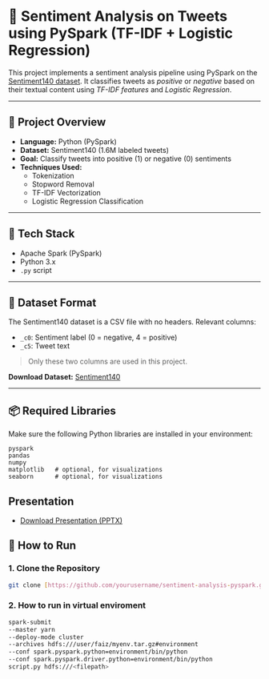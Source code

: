 # 🧠 Sentiment Analysis on Tweets using PySpark (TF-IDF + Logistic Regression)

This project implements a sentiment analysis pipeline using PySpark on the [Sentiment140 dataset](https://www.kaggle.com/datasets/kazanova/sentiment140). It classifies tweets as *positive* or *negative* based on their textual content using *TF-IDF features* and *Logistic Regression*.

---

## 📌 Project Overview

- **Language:** Python (PySpark)  
- **Dataset:** Sentiment140 (1.6M labeled tweets)  
- **Goal:** Classify tweets into positive (1) or negative (0) sentiments  
- **Techniques Used:**  
  - Tokenization  
  - Stopword Removal  
  - TF-IDF Vectorization  
  - Logistic Regression Classification  

---

## 🔧 Tech Stack

- Apache Spark (PySpark)  
- Python 3.x  
- `.py` script  

---

## 📂 Dataset Format

The Sentiment140 dataset is a CSV file with no headers. Relevant columns:

- `_c0`: Sentiment label (0 = negative, 4 = positive)  
- `_c5`: Tweet text  

> Only these two columns are used in this project.

**Download Dataset:** [Sentiment140](https://www.kaggle.com/datasets/kazanova/sentiment140)  

---

## 📦 Required Libraries

Make sure the following Python libraries are installed in your environment:

```text
pyspark
pandas
numpy
matplotlib   # optional, for visualizations
seaborn      # optional, for visualizations
```
## Presentation 
- [Download Presentation (PPTX)](data/slides.pptx)
## 🚀 How to Run

### 1. Clone the Repository

```bash
git clone [https://github.com/yourusername/sentiment-analysis-pyspark.git](https://github.com/Faizi0952112/Sentiment-Analysis-on-Tweets.git)
```
### 2. How to run in virtual enviroment
```bash
spark-submit
--master yarn
--deploy-mode cluster  
--archives hdfs:///user/faiz/myenv.tar.gz#environment
--conf spark.pyspark.python=environment/bin/python
--conf spark.pyspark.driver.python=environment/bin/python
script.py hdfs:///<filepath>
